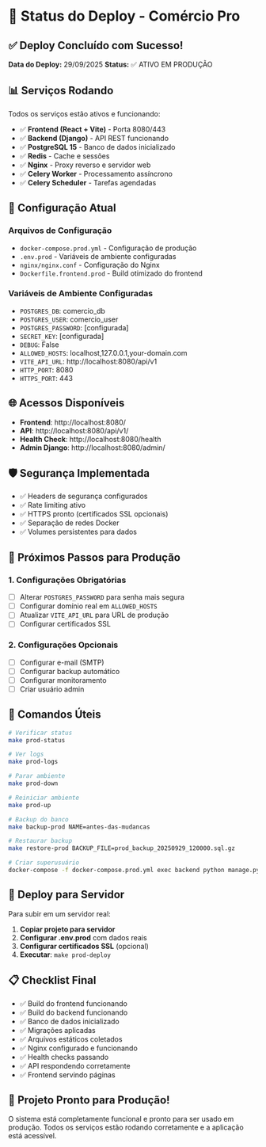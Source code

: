 # 🚀 Status do Deploy - Comércio Pro

## ✅ Deploy Concluído com Sucesso!

**Data do Deploy:** 29/09/2025
**Status:** ✅ ATIVO EM PRODUÇÃO

## 📊 Serviços Rodando

Todos os serviços estão ativos e funcionando:

- ✅ **Frontend (React + Vite)** - Porta 8080/443
- ✅ **Backend (Django)** - API REST funcionando
- ✅ **PostgreSQL 15** - Banco de dados inicializado
- ✅ **Redis** - Cache e sessões
- ✅ **Nginx** - Proxy reverso e servidor web
- ✅ **Celery Worker** - Processamento assíncrono
- ✅ **Celery Scheduler** - Tarefas agendadas

## 🔧 Configuração Atual

### Arquivos de Configuração
- `docker-compose.prod.yml` - Configuração de produção
- `.env.prod` - Variáveis de ambiente configuradas
- `nginx/nginx.conf` - Configuração do Nginx
- `Dockerfile.frontend.prod` - Build otimizado do frontend

### Variáveis de Ambiente Configuradas
- `POSTGRES_DB`: comercio_db
- `POSTGRES_USER`: comercio_user
- `POSTGRES_PASSWORD`: [configurada]
- `SECRET_KEY`: [configurada]
- `DEBUG`: False
- `ALLOWED_HOSTS`: localhost,127.0.0.1,your-domain.com
- `VITE_API_URL`: http://localhost:8080/api/v1
- `HTTP_PORT`: 8080
- `HTTPS_PORT`: 443

## 🌐 Acessos Disponíveis

- **Frontend**: http://localhost:8080/
- **API**: http://localhost:8080/api/v1/
- **Health Check**: http://localhost:8080/health
- **Admin Django**: http://localhost:8080/admin/

## 🛡️ Segurança Implementada

- ✅ Headers de segurança configurados
- ✅ Rate limiting ativo
- ✅ HTTPS pronto (certificados SSL opcionais)
- ✅ Separação de redes Docker
- ✅ Volumes persistentes para dados

## 📝 Próximos Passos para Produção

### 1. Configurações Obrigatórias
- [ ] Alterar `POSTGRES_PASSWORD` para senha mais segura
- [ ] Configurar domínio real em `ALLOWED_HOSTS`
- [ ] Atualizar `VITE_API_URL` para URL de produção
- [ ] Configurar certificados SSL

### 2. Configurações Opcionais
- [ ] Configurar e-mail (SMTP)
- [ ] Configurar backup automático
- [ ] Configurar monitoramento
- [ ] Criar usuário admin

## 🔧 Comandos Úteis

```bash
# Verificar status
make prod-status

# Ver logs
make prod-logs

# Parar ambiente
make prod-down

# Reiniciar ambiente
make prod-up

# Backup do banco
make backup-prod NAME=antes-das-mudancas

# Restaurar backup
make restore-prod BACKUP_FILE=prod_backup_20250929_120000.sql.gz

# Criar superusuário
docker-compose -f docker-compose.prod.yml exec backend python manage.py createsuperuser
```

## 🚀 Deploy para Servidor

Para subir em um servidor real:

1. **Copiar projeto para servidor**
2. **Configurar .env.prod** com dados reais
3. **Configurar certificados SSL** (opcional)
4. **Executar**: `make prod-deploy`

## 📋 Checklist Final

- ✅ Build do frontend funcionando
- ✅ Build do backend funcionando
- ✅ Banco de dados inicializado
- ✅ Migrações aplicadas
- ✅ Arquivos estáticos coletados
- ✅ Nginx configurado e funcionando
- ✅ Health checks passando
- ✅ API respondendo corretamente
- ✅ Frontend servindo páginas

## 🎉 Projeto Pronto para Produção!

O sistema está completamente funcional e pronto para ser usado em produção.
Todos os serviços estão rodando corretamente e a aplicação está acessível.
